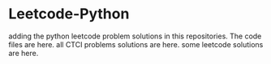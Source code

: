 # Leetcode-Python
adding the python leetcode problem solutions in this repositories. 
The code files are here.
all CTCI problems solutions are here.
some leetcode solutions are here.





























































































































































































































































































































































































































































































































































































































































































































































































































































